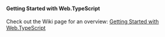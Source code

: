﻿#### Getting Started with Web.TypeScript

Check out the Wiki page for an overview: [Getting Started with Web.TypeScript](https://github.com/MicrosoftEdge/IEPortal/wiki/Portal-TypeScript-Overview)